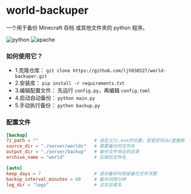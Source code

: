 # world-backuper

一个用于备份 Minecraft 存档 或其他文件夹的 python 程序。

![python](https://img.shields.io/badge/Python-3.9+-blue?logo=python)
![apache](https://img.shields.io/badge/license-Apache-green?logo=apache)

### 如何使用它？

- 1.克隆仓库： `git clone https://github.com/ljh938527/world-backuper.git`
- 2.安装库： `pip install -r requirements.txt`
- 3.编辑配置文件： 先运行 `config.py`，再编辑 `config.toml`
- 4.启动自动备份： `python main.py`
- 5.手动执行备份： `python backup.py`

### 配置文件
```toml
[backup]
7z_path = ""                     # 自定义7z.exe的位置，若留空则从c盘搜索
source_dir = "./server/worlds"   # 需要备份的文件夹
output_dir = "./server/backup"   # 备份文件导出的目录
archive_name = "world"           # 压缩包文件名

[auto]
keep_days = 7                    # 自动备份时保留备份文件天数
backup_interval_minutes = 60     # 备份间隔分钟
log_dir = "logs"                 # 日志目录名
```
